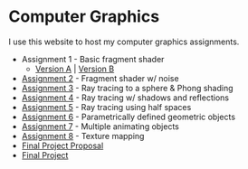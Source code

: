# Computer Graphics

I use this website to host my computer graphics assignments.

* Assignment 1 - Basic fragment shader
    * [Version A](http://i6.cims.nyu.edu/~jzt212/graphics/assignment1A/) | [Version B](http://i6.cims.nyu.edu/~jzt212/graphics/assignment1B/)
* [Assignment 2](http://i6.cims.nyu.edu/~jzt212/graphics/assignment2/) - Fragment shader w/ noise
* [Assignment 3](http://i6.cims.nyu.edu/~jzt212/graphics/assignment3/) - Ray tracing to a sphere & Phong shading
* [Assignment 4](http://i6.cims.nyu.edu/~jzt212/graphics/assignment4/) - Ray tracing w/ shadows and reflections
* [Assignment 5](http://i6.cims.nyu.edu/~jzt212/graphics/assignment5/) - Ray tracing using half spaces
* [Assignment 6](http://i6.cims.nyu.edu/~jzt212/graphics/assignment6/) - Parametrically defined geometric objects
* [Assignment 7](http://i6.cims.nyu.edu/~jzt212/graphics/assignment7/) - Multiple animating objects
* [Assignment 8](http://i6.cims.nyu.edu/~jzt212/graphics/assignment8/) - Texture mapping
* [Final Project Proposal](http://i6.cims.nyu.edu/~jzt212/graphics/final_project_proposal/)
* [Final Project](http://i6.cims.nyu.edu/~jzt212/graphics/final_project/)